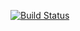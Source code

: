 [![Build Status](https://travis-ci.org/Peiyj/project110.svg?branch=master)](https://travis-ci.org/Peiyj/project110)
